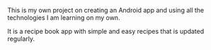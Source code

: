 This is my own project on creating an Android app and using all the technologies I am learning on my own.

It is a recipe book app with simple and easy recipes that is updated regularly.
